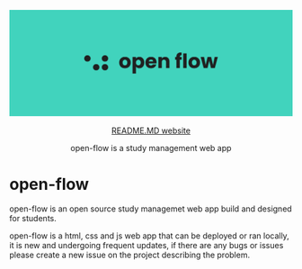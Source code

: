 ![open-flow banner](https://github.com/jackablett/open-flow/blob/main/banner.svg)

<p align="center">
  <a href="https://github.com/jackablett/open-flow#documentation">README.MD website</a>
</p>

<p align="center">
  open-flow is a study management web app
</p>

# open-flow

open-flow is an open source study managemet web app build and designed for students.

open-flow is a html, css and js web app that can be deployed or ran locally, it is new and undergoing frequent updates, if there are any bugs or issues please create a new issue on the project describing the problem.
